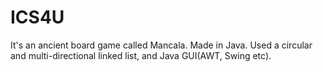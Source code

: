 # ICS4U
 It's an ancient board game called Mancala.
 Made in Java.
 Used a circular and multi-directional linked list, and Java GUI(AWT, Swing etc).
